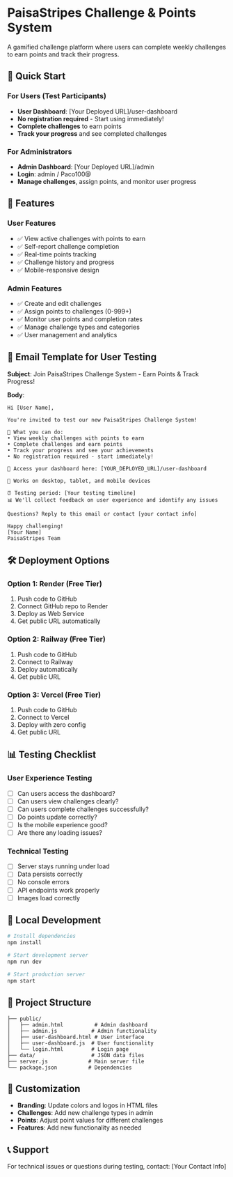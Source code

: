 # PaisaStripes Challenge & Points System

A gamified challenge platform where users can complete weekly challenges to earn points and track their progress.

## 🚀 Quick Start

### For Users (Test Participants)
- **User Dashboard**: [Your Deployed URL]/user-dashboard
- **No registration required** - Start using immediately!
- **Complete challenges** to earn points
- **Track your progress** and see completed challenges

### For Administrators
- **Admin Dashboard**: [Your Deployed URL]/admin
- **Login**: admin / Paco100@
- **Manage challenges**, assign points, and monitor user progress

## 🎯 Features

### User Features
- ✅ View active challenges with points to earn
- ✅ Self-report challenge completion
- ✅ Real-time points tracking
- ✅ Challenge history and progress
- ✅ Mobile-responsive design

### Admin Features
- ✅ Create and edit challenges
- ✅ Assign points to challenges (0-999+)
- ✅ Monitor user points and completion rates
- ✅ Manage challenge types and categories
- ✅ User management and analytics

## 📧 Email Template for User Testing

**Subject**: Join PaisaStripes Challenge System - Earn Points & Track Progress!

**Body**:
```
Hi [User Name],

You're invited to test our new PaisaStripes Challenge System! 

🎯 What you can do:
• View weekly challenges with points to earn
• Complete challenges and earn points
• Track your progress and see your achievements
• No registration required - start immediately!

🔗 Access your dashboard here: [YOUR_DEPLOYED_URL]/user-dashboard

📱 Works on desktop, tablet, and mobile devices

⏰ Testing period: [Your testing timeline]
📊 We'll collect feedback on user experience and identify any issues

Questions? Reply to this email or contact [your contact info]

Happy challenging!
[Your Name]
PaisaStripes Team
```

## 🛠 Deployment Options

### Option 1: Render (Free Tier)
1. Push code to GitHub
2. Connect GitHub repo to Render
3. Deploy as Web Service
4. Get public URL automatically

### Option 2: Railway (Free Tier)
1. Push code to GitHub
2. Connect to Railway
3. Deploy automatically
4. Get public URL

### Option 3: Vercel (Free Tier)
1. Push code to GitHub
2. Connect to Vercel
3. Deploy with zero config
4. Get public URL

## 📊 Testing Checklist

### User Experience Testing
- [ ] Can users access the dashboard?
- [ ] Can users view challenges clearly?
- [ ] Can users complete challenges successfully?
- [ ] Do points update correctly?
- [ ] Is the mobile experience good?
- [ ] Are there any loading issues?

### Technical Testing
- [ ] Server stays running under load
- [ ] Data persists correctly
- [ ] No console errors
- [ ] API endpoints work properly
- [ ] Images load correctly

## 🔧 Local Development

```bash
# Install dependencies
npm install

# Start development server
npm run dev

# Start production server
npm start
```

## 📁 Project Structure

```
├── public/
│   ├── admin.html          # Admin dashboard
│   ├── admin.js           # Admin functionality
│   ├── user-dashboard.html # User interface
│   ├── user-dashboard.js  # User functionality
│   └── login.html         # Login page
├── data/                  # JSON data files
├── server.js             # Main server file
└── package.json          # Dependencies
```

## 🎨 Customization

- **Branding**: Update colors and logos in HTML files
- **Challenges**: Add new challenge types in admin
- **Points**: Adjust point values for different challenges
- **Features**: Add new functionality as needed

## 📞 Support

For technical issues or questions during testing, contact: [Your Contact Info] 